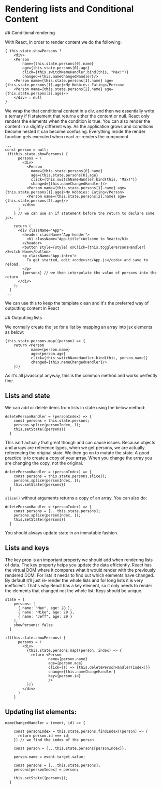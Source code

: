# Rendering lists and Conditional Content

## Conditional rendering

With React, in order to render content we do the following:
```
{ this.state.showPersons ? 
    <div>
    <Person 
        name={this.state.persons[0].name} 
        age={this.state.persons[0].age}
        click={this.switchNameHandler.bind(this, "Max!")} 
        changed={this.nameChangedHandler}/>
    <Person name={this.state.persons[1].name} age={this.state.persons[1].age}>My Hobbies: Eating</Person>
    <Person name={this.state.persons[2].name} age={this.state.persons[2].age}/>
    </div> : null
}
```
We wrap the that conditional content in a div, and then we essentially write a ternary if fi statement that returns either the content or null. 
React only renders the elements when the condition is true.
You can also render the content in a slightly different way. As the application grows and conditions become nested it can become confusing. Everything inside the render function gets executed when react re-renders the component. 
```
...
const person = null;
 if(this.state.showPersons) {
      persons = (
        <div>
          <Person 
            name={this.state.persons[0].name} 
            age={this.state.persons[0].age}
            click={this.switchNameHandler.bind(this, "Max!")} 
            changed={this.nameChangedHandler}/>
          <Person name={this.state.persons[1].name} age={this.state.persons[1].age}>My Hobbies: Eating</Person>
          <Person name={this.state.persons[2].name} age={this.state.persons[2].age}/>
        </div>
      )
    } // we can use an if statement before the return to declare some jsx. 

    return (
      <div className="App">
        <header className="App-header">
          <h1 className="App-title">Welcome to React</h1>
        </header>
        <button style={style} onClick={this.togglePersonsHandler} >Switch Name</button> 
        <p className="App-intro">
          To get started, edit <code>src/App.js</code> and save to reload.
        </p>
        {persons} // we then interpolate the value of persons into the return
      </div>
    );
  }
...
```

We can use this to keep the template clean and it's the preferred way of outputting content in React

## Outputting lists

We normally create the jsx for a list by mapping an array into jsx elements as below:
```
{this.state.persons.map((person) => {
    return <Person 
            name={person.name} 
            age={person.age}
            click={this.switchNameHandler.bind(this, person.name)} 
            changed={this.nameChangedHandler}/>
    })}
```
As it's all javascript anyway, this is the common method and works perfectly fine.

## Lists and state
We can add or delete items from lists in state using the below method:
```
deletePersonHandler = (personIndex) => {
    const persons = this.state.persons;
    persons.splice(personIndex, 1);
    this.setState({persons})
  }
```
This isn't actually that great though and can cause issues.
Because objects and arrays are reference types, when we get persons, we are actually referencing the original state. We then go on to mutate the state. A good practice is to create a copy of your array. When you change the array you are changing the copy, not the original.
```
deletePersonHandler = (personIndex) => {
    const persons = this.state.persons.slice();
    persons.splice(personIndex, 1);
    this.setState({persons})
  }
```
`slice()` without arguments returns a copy of an array.
You can also do: 
```
deletePersonHandler = (personIndex) => {
    const persons = [...this.state.persons];
    persons.splice(personIndex, 1);
    this.setState({persons})
  }
```
You should always update state in an immutable fashion. 

## Lists and keys

The key prop is an important property we should add when rendering lists of data. The key property helps you update the data efficiently. React has the virtual DOM where it compares what it would render with the previously rendered DOM. For lists it needs to find out which elements have changed. By default it'll just re-render the whole lists and for long lists it is very inefficient. That's why React has a key element, so it only needs to render the elements that changed not the whole list. Keys should be unique.
```
state = {
    persons: [
      { name: "Max", age: 28 },
      { name: "Mike", age: 28 },
      { name: "Jeff", age: 29 }
    ],
    showPersons: false
  } 

if(this.state.showPersons) {
      persons = (
        <div>
          {this.state.persons.map((person, index) => {
            return <Person 
                    name={person.name} 
                    age={person.age}
                    click={() => {this.deletePersonHandler(index)}}
                    change={this.nameChangeHandler}
                    key={person.id}
                    />
          })}
        </div>
      )
    }
```

## Updating list elements:

```
nameChangedHandler = (event, id) => {

    const personIndex = this.state.persons.findIndex((person) => { 
      return person.id === id;
    }) // we find the index of the person

    const person = {...this.state.persons[personIndex]};

    person.name = event.target.value;

    const persons = [...this.state.persons];
    persons[personIndex] = person;

    this.setState({persons});
  }
``` 
